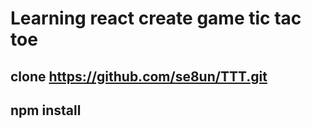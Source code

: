 # Learning react create game tic tac toe

## clone https://github.com/se8un/TTT.git

## npm install
